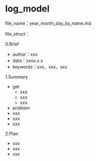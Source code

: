# log_model
file_name：year_month_day_by_name.md

file_struct：

0.Brief
  - author：xxx
  - data：xxxx.x.x
  - keywords：xxx、xxx、xxx
  
1.Summary
  - get
    - xxx
    - xxx
    - xxx
  - problem
   - xxx
   - xxx
   - xxx

2.Plan
  - xxx
  - xxx
  - xxx


